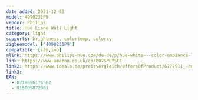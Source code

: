 ```yaml
---
date_added: 2021-12-03
model: 4090231P9
vendor: Philips
title: Hue Liane Wall Light 
category: light
supports: brightness, colortemp, colorxy
zigbeemodel: ['4090231P9']
compatible: [z2m,iob]
mlink: https://www.philips-hue.com/de-de/p/hue-white---color-ambiance-liane-wandleuchte/4090231P9
link: https://www.amazon.co.uk/dp/B07SPLYSCT
link2: https://www.idealo.de/preisvergleich/OffersOfProduct/6777911_-hue-white-color-ambiance-liane-bluetooth-weiss-40902-31-p9-philips.html
link3: 
EAN: 
  - 8718696174562
  - 915005872001
---
```

